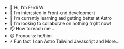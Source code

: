 - 👋 Hi, I’m Ferdi W 
- 👀 I’m interested in Front-end development
- 🌱 I’m currently learning and getting better at Astro
- 💞️ I’m looking to collaborate on nothing (right now)
- 📫 How to reach me ...
- 😄 Pronouns: he/him
- ⚡ Fun fact: I can Astro Tailwind Javascript and More...

<!---
FERDI123456789/FERDI123456789 is a ✨ special ✨ repository because its `README.md` (this file) appears on your GitHub profile.
You can click the Preview link to take a look at your changes.
--->
